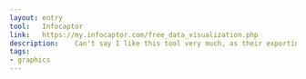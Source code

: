 ```yaml
---
layout: entry
tool:	Infocaptor
link:	https://my.infocaptor.com/free_data_visualization.php
description:	Can't say I like this tool very much, as their exporting options are somewhat limited there are better options
tags:
- graphics	
---
```

